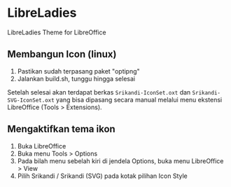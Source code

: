 # LibreLadies
LibreLadies Theme for LibreOffice

## Membangun Icon (linux)
1. Pastikan sudah terpasang paket "optipng" 
2. Jalankan build.sh, tunggu hingga selesai 

Setelah selesai akan terdapat berkas `Srikandi-IconSet.oxt` dan `Srikandi-SVG-IconSet.oxt` yang bisa dipasang secara manual
melalui menu ekstensi LibreOffice (Tools > Extensions).

## Mengaktifkan tema ikon
1. Buka LibreOffice
2. Buka menu Tools > Options
3. Pada bilah menu sebelah kiri di jendela Options, buka menu LibreOffice > View
4. Pilih Srikandi / Srikandi (SVG) pada kotak pilihan Icon Style
